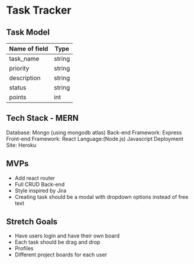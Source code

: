 # Task Tracker

## Task Model

| Name of field | Type      |
|---------------|-----------|
| task_name     | string    |
| priority      | string    |
| description   | string    |
| status        | string    |
| points        | int       |


## Tech Stack - MERN
Database: Mongo (using mongodb atlas)
Back-end Framework: Express
Front-end Framework: React
Language:(Node.js) Javascript
Deployment Site: Heroku

## MVPs
- Add react router
- Full CRUD Back-end
- Style inspired by Jira
- Creating task should be a modal with dropdown options instead of free text

## Stretch Goals
- Have users login and have their own board
- Each task should be drag and drop
- Profiles
- Different project boards for each user
